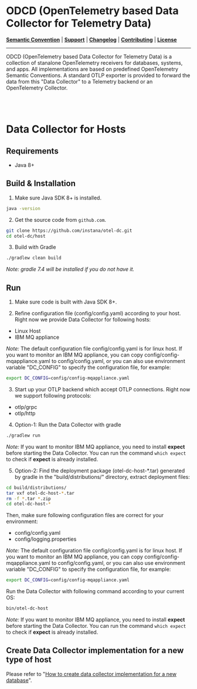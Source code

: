 # ODCD (OpenTelemetry based Data Collector for Telemetry Data)

**[Semantic Convention](../docs/semconv)** |
**[Support](../docs/support/README.md)** |
**[Changelog](../CHANGELOG.md)** |
**[Contributing](../CONTRIBUTING.md)** |
**[License](../LICENSE)**

---
ODCD (OpenTelemetry based Data Collector for Telemetry Data) is a collection of stanalone OpenTelemetry receivers for databases, systems, and apps. All implementations are based on predefined OpenTelemetry Semantic Conventions. A standard OTLP exporter is provided to forward the data from this "Data Collector" to a Telemetry backend or an OpenTelemetry Collector.

<br><br>

# Data Collector for Hosts


## Requirements

- Java 8+

## Build & Installation

1) Make sure Java SDK 8+ is installed.
```bash
java -version
```

2) Get the source code from `github.com`.
```bash
git clone https://github.com/instana/otel-dc.git
cd otel-dc/host
```

3) Build with Gradle
```bash
./gradlew clean build
```
*Note: gradle 7.4 will be installed if you do not have it.*

## Run

1) Make sure code is built with Java SDK 8+.

2) Refine configuration file (config/config.yaml) according to your host. Right now we provide Data Collector for following hosts:
  - Linux Host
  - IBM MQ appliance

*Note:* The default configuration file config/config.yaml is for linux host. If you want to monitor an IBM MQ appliance, you can copy config/config-mqappliance.yaml to config/config.yaml, or you can also use environment variable "DC_CONFIG" to specify the configuration file, for example:

```bash
export DC_CONFIG=config/config-mqappliance.yaml
```
3) Start up your OTLP backend which accept OTLP connections. Right now we support following protocols:
- otlp/grpc
- otlp/http

4) Option-1: Run the Data Collector with gradle
```bash
./gradlew run
```
*Note:* If you want to monitor IBM MQ appliance, you need to install **expect** before starting the Data Collector. You can run the command `which expect` to check if **expect** is already installed.

5) Option-2: Find the deployment package (otel-dc-host-*.tar) generated by gradle in the "build/distributions/" directory, extract deployment files:
```bash
cd build/distributions/
tar vxf otel-dc-host-*.tar
rm -f *.tar *.zip
cd otel-dc-host-*
```

Then, make sure following configuration files are correct for your environment:
  - config/config.yaml
  - config/logging.properties

*Note:* The default configuration file config/config.yaml is for linux host. If you want to monitor an IBM MQ appliance, you can copy config/config-mqappliance.yaml to config/config.yaml, or you can also use environment variable "DC_CONFIG" to specify the configuration file, for example:
```bash
export DC_CONFIG=config/config-mqappliance.yaml
```
Run the Data Collector with following command according to your current OS:
```bash
bin/otel-dc-host
```
*Note:* If you want to monitor IBM MQ appliance, you need to install **expect** before starting the Data Collector. You can run the command `which expect` to check if **expect** is already installed.

## Create Data Collector implementation for a new type of host

Please refer to "[How to create data collector implementation for a new database](docs/developer/new-db.md)".